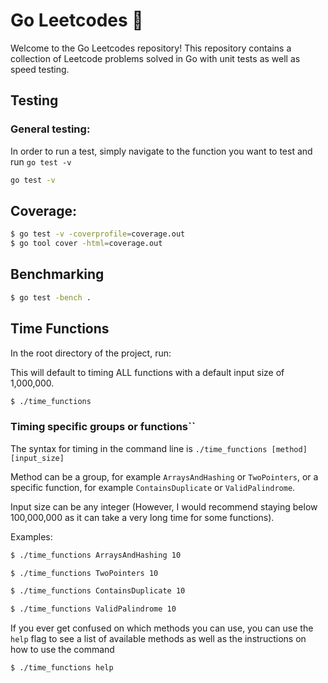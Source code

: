# Go Leetcodes 🎉

Welcome to the Go Leetcodes repository! This repository contains a collection of Leetcode problems solved in Go with unit tests as well as speed testing.

## Testing

### General testing:

In order to run a test, simply navigate to the function you want to test and run `go test -v`

```bash
go test -v
```

## Coverage:
```bash
$ go test -v -coverprofile=coverage.out
$ go tool cover -html=coverage.out
```

## Benchmarking

```bash
$ go test -bench .
```

## Time Functions

In the root directory of the project, run:

This will default to timing ALL functions with a default input size of 1,000,000.
```bash
$ ./time_functions
```
### Timing specific groups or functions``

The syntax for timing in the command line is `./time_functions [method] [input_size]`

Method can be a group, for example `ArraysAndHashing` or `TwoPointers`, or a specific function, for example `ContainsDuplicate` or `ValidPalindrome`.

Input size can be any integer (However, I would recommend staying below 100,000,000 as it can take a very long time for some functions).

Examples:

```bash
$ ./time_functions ArraysAndHashing 10
```

```bash
$ ./time_functions TwoPointers 10
```

```bash
$ ./time_functions ContainsDuplicate 10
```

```bash
$ ./time_functions ValidPalindrome 10
```

If you ever get confused on which methods you can use, you can use the `help` flag to see a list of available methods as well as the instructions on how to use the command

```bash
$ ./time_functions help
```
